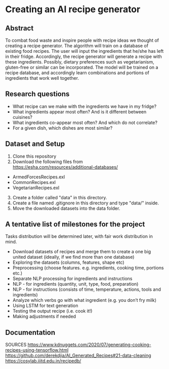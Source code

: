 # Creating an AI recipe generator

## Abstract
To combat food waste and inspire people with recipe ideas we thought of creating a recipe generator. The algorithm will train on a database of existing food recipes. The user will input the ingredients that he/she has left in their fridge. Accordingly, the recipe generator will generate a recipe with these ingredients. Possibly, dietary preferences such as vegetarianism, gluten-free or similar can be incorporated. The model will be trained on a recipe database, and accordingly learn combinations and portions of ingredients that work well together. 

 
## Research questions
- What recipe can we make with the ingredients we have in my fridge?
- What ingredients appear most often? And is it different between cuisines?
- What ingredients co-appear most often? And which do not correlate? 
- For a given dish, which dishes are most similar?

## Dataset and Setup
1. Clone this repository
2. Download the following files from https://esha.com/resources/additional-databases/
- ArmedForcesRecipes.exl
- CommonRecipes.exl
- VegetarianRecipes.exl
3. Create a folder called "data" in this directory.
4. Create a file named .gitignore in this directory and type "data/" inside.
5. Move the downloaded datasets into the data folder.


## A tentative list of milestones for the project
Tasks distribution will be determined later, with fair work distribution in mind.
- Download datasets of recipes and merge them to create a one big united dataset (ideally, if we find more than one database)
- Exploring the datasets (columns, features, shape etc)
- Preprocessing (choose features. e.g. ingredients, cooking time, portions etc.)
- Separate NLP processing for ingredients and instructions
- NLP - for ingredients (quantity, unit, type, food, preparation)
- NLP - for instructions (consists of time, temperature, actions, tools and ingredients)
- Analyze which verbs go with what ingredient (e.g. you don’t fry milk)
- Using LSTM for text generation
- Testing the output recipe (i.e. cook it!)
- Making adjustments if needed 


## Documentation
SOURCES
https://www.kdnuggets.com/2020/07/generating-cooking-recipes-using-tensorflow.html
https://github.com/derekdjia/AI_Generated_Recipes#21-data-cleaning
https://cosylab.iiitd.edu.in/recipedb/ 
